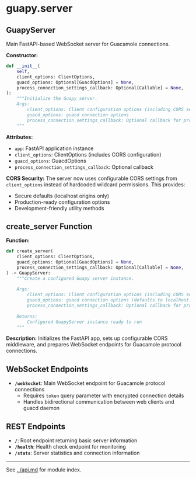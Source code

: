 # guapy.server

## GuapyServer
Main FastAPI-based WebSocket server for Guacamole connections.

**Constructor:**
```python
def __init__(
    self,
    client_options: ClientOptions,
    guacd_options: Optional[GuacdOptions] = None,
    process_connection_settings_callback: Optional[Callable] = None,
):
    """Initialize the Guapy server.
    Args:
        client_options: Client configuration options (including CORS settings)
        guacd_options: guacd connection options
        process_connection_settings_callback: Optional callback for processing connection settings
    """
```

**Attributes:**
- `app`: FastAPI application instance
- `client_options`: ClientOptions (includes CORS configuration)
- `guacd_options`: GuacdOptions
- `process_connection_settings_callback`: Optional callback

**CORS Security:**
The server now uses configurable CORS settings from `client_options` instead of hardcoded wildcard permissions. This provides:
- Secure defaults (localhost origins only)
- Production-ready configuration options
- Development-friendly utility methods

## create_server Function

**Function:**
```python
def create_server(
    client_options: ClientOptions,
    guacd_options: Optional[GuacdOptions] = None,
    process_connection_settings_callback: Optional[Callable] = None,
) -> GuapyServer:
    """Create a configured Guapy server instance.
    
    Args:
        client_options: Client configuration options (including CORS settings)
        guacd_options: guacd connection options (defaults to localhost:4822)
        process_connection_settings_callback: Optional callback for processing connection settings
        
    Returns:
        Configured GuapyServer instance ready to run
    """
```

**Description:**
Initializes the FastAPI app, sets up configurable CORS middleware, and prepares WebSocket endpoints for Guacamole protocol connections.

## WebSocket Endpoints

- **`/webSocket`**: Main WebSocket endpoint for Guacamole protocol connections
  - Requires `token` query parameter with encrypted connection details
  - Handles bidirectional communication between web clients and guacd daemon
  
## REST Endpoints

- **`/`**: Root endpoint returning basic server information
- **`/health`**: Health check endpoint for monitoring
- **`/stats`**: Server statistics and connection information

---

See [../api.md](../api.md) for module index.
